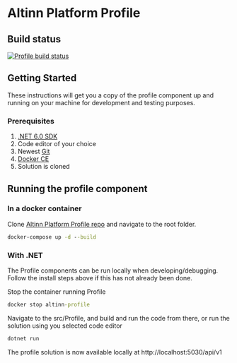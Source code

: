# Altinn Platform Profile

## Build status
[![Profile build status](https://dev.azure.com/brreg/altinn-studio/_apis/build/status/altinn-platform/profile-master?label=platform/profile)](https://dev.azure.com/brreg/altinn-studio/_build/latest?definitionId=35)


## Getting Started

These instructions will get you a copy of the profile component up and running on your machine for development and testing purposes.

### Prerequisites

1. [.NET 6.0 SDK](https://dotnet.microsoft.com/download/dotnet/6.0)
2. Code editor of your choice
3. Newest [Git](https://git-scm.com/downloads)
4. [Docker CE](https://www.docker.com/get-docker)
5. Solution is cloned


## Running the profile component

### In a docker container

Clone [Altinn Platform Profile repo](https://github.com/Altinn/altinn-profile) and navigate to the root folder.

```cmd
docker-compose up -d --build
```

### With .NET

The Profile components can be run locally when developing/debugging. Follow the install steps above if this has not already been done.

Stop the container running Profile

```cmd
docker stop altinn-profile
```

Navigate to the src/Profile, and build and run the code from there, or run the solution using you selected code editor

```cmd
dotnet run
```

The profile solution is now available locally at http://localhost:5030/api/v1